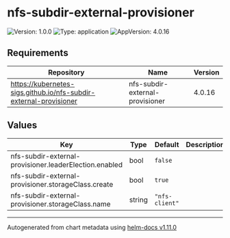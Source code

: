 # nfs-subdir-external-provisioner

![Version: 1.0.0](https://img.shields.io/badge/Version-1.0.0-informational?style=flat-square) ![Type: application](https://img.shields.io/badge/Type-application-informational?style=flat-square) ![AppVersion: 4.0.16](https://img.shields.io/badge/AppVersion-4.0.16-informational?style=flat-square)

## Requirements

| Repository                                                        | Name                            | Version |
| ----------------------------------------------------------------- | ------------------------------- | ------- |
| https://kubernetes-sigs.github.io/nfs-subdir-external-provisioner | nfs-subdir-external-provisioner | 4.0.16  |

## Values

| Key                                                    | Type   | Default        | Description |
| ------------------------------------------------------ | ------ | -------------- | ----------- |
| nfs-subdir-external-provisioner.leaderElection.enabled | bool   | `false`        |             |
| nfs-subdir-external-provisioner.storageClass.create    | bool   | `true`         |             |
| nfs-subdir-external-provisioner.storageClass.name      | string | `"nfs-client"` |             |

---

Autogenerated from chart metadata using [helm-docs v1.11.0](https://github.com/norwoodj/helm-docs/releases/v1.11.0)
